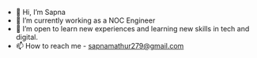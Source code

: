 - 👋 Hi, I’m Sapna
- 💼 I’m currently working as a NOC Engineer
- 🧐 I’m open to learn new experiences and learning new skills in tech and digital.
- 📫 How to reach me - sapnamathur279@gmail.com

<!---
Sapna-Mathur/Sapna-Mathur is a ✨ special ✨ repository because its `README.md` (this file) appears on your GitHub profile.
You can click the Preview link to take a look at your changes.
--->
